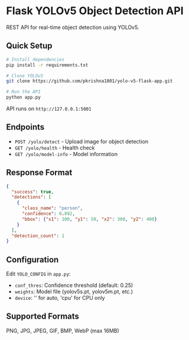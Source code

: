 # Flask YOLOv5 Object Detection API

REST API for real-time object detection using YOLOv5.

## Quick Setup

```bash
# Install dependencies
pip install -r requirements.txt

# Clone YOLOv5
git clone https://github.com/pkrishna1801/yolo-v5-flask-app.git

# Run the API
python app.py
```

API runs on `http://127.0.0.1:5001`

## Endpoints

- `POST /yolo/detect` - Upload image for object detection
- `GET /yolo/health` - Health check
- `GET /yolo/model-info` - Model information

## Response Format

```json
{
  "success": true,
  "detections": [
    {
      "class_name": "person",
      "confidence": 0.892,
      "bbox": {"x1": 100, "y1": 50, "x2": 300, "y2": 400}
    }
  ],
  "detection_count": 1
}
```

## Configuration

Edit `YOLO_CONFIG` in `app.py`:
- `conf_thres`: Confidence threshold (default: 0.25)
- `weights`: Model file (yolov5s.pt, yolov5m.pt, etc.)
- `device`: '' for auto, 'cpu' for CPU only

## Supported Formats

PNG, JPG, JPEG, GIF, BMP, WebP (max 16MB)